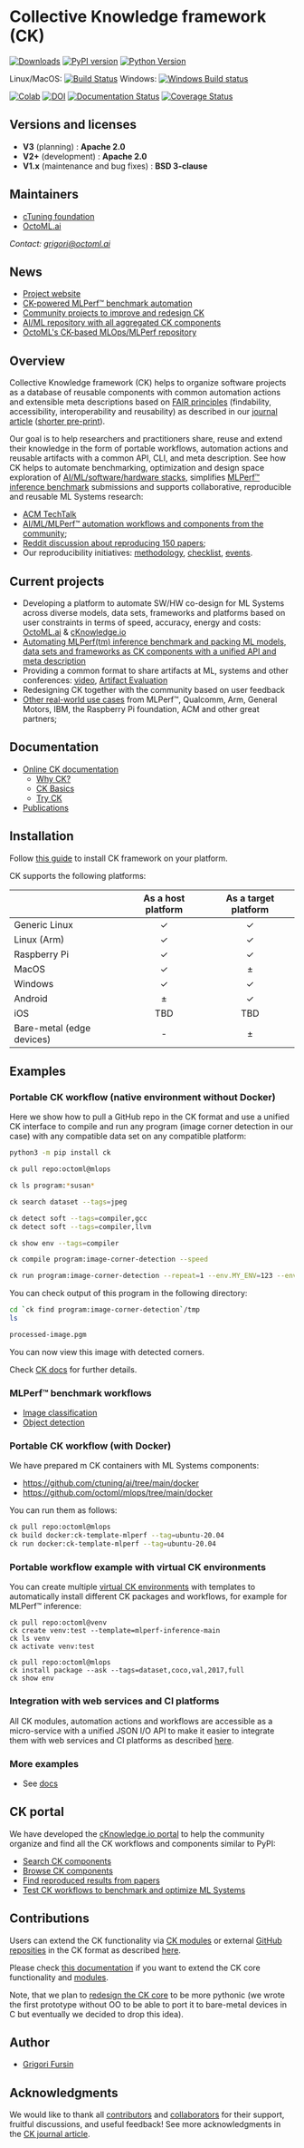 # Collective Knowledge framework (CK)

[![Downloads](https://pepy.tech/badge/ck)](https://pepy.tech/project/ck)
[![PyPI version](https://badge.fury.io/py/ck.svg)](https://badge.fury.io/py/ck)
[![Python Version](https://img.shields.io/badge/python-2.7%20|%203.4+-blue.svg)](https://pypi.org/project/ck)

Linux/MacOS: [![Build Status](https://travis-ci.com/ctuning/ck.svg?branch=master)](https://travis-ci.com/ctuning/ck)
Windows: [![Windows Build status](https://ci.appveyor.com/api/projects/status/iw2k4eajy54xrvqc?svg=true)](https://ci.appveyor.com/project/gfursin/ck)

[![Colab](https://colab.research.google.com/assets/colab-badge.svg)](https://colab.research.google.com/drive/1a761nKgoHlJAy6gOXh-c9H4WkLV8nzRU?usp=sharing)
[![DOI](https://zenodo.org/badge/26230485.svg)](https://zenodo.org/badge/latestdoi/26230485)
[![Documentation Status](https://readthedocs.org/projects/ck/badge/?version=latest)](https://ck.readthedocs.io/en/latest/?badge=latest)
[![Coverage Status](https://coveralls.io/repos/github/ctuning/ck/badge.svg)](https://coveralls.io/github/ctuning/ck)

## Versions and licenses

* **V3** (planning) : **Apache 2.0**
* **V2+** (development) : **Apache 2.0**
* **V1.x** (maintenance and bug fixes) : **BSD 3-clause**

## Maintainers

* [cTuning foundation](https://cTuning.org)
* [OctoML.ai](https://OctoML.ai)

*Contact: grigori@octoml.ai*

## News

* [Project website](https://cKnowledge.org)
* [CK-powered MLPerf&trade; benchmark automation](https://github.com/ctuning/ck/blob/master/docs/mlperf-automation/README.md)
* [Community projects to improve and redesign CK](https://github.com/ctuning/ck/blob/master/incubator/README.md)
* [AI/ML repository with all aggregated CK components](https://github.com/ctuning/ai)
* [OctoML's CK-based MLOps/MLPerf repository](https://github.com/octoml/mlops)

## Overview

Collective Knowledge framework (CK) helps to organize software projects
as a database of reusable components with common automation actions
and extensible meta descriptions based on [FAIR principles](https://www.nature.com/articles/sdata201618)
(findability, accessibility, interoperability and reusability)
as described in our [journal article](https://arxiv.org/pdf/2011.01149.pdf) ([shorter pre-print](https://arxiv.org/abs/2006.07161)).

Our goal is to help researchers and practitioners share, reuse and extend their knowledge
in the form of portable workflows, automation actions and reusable artifacts with a common API, CLI,
and meta description. See how CK helps to automate benchmarking, optimization and design space
exploration of [AI/ML/software/hardware stacks](https://cknowledge.io/result/crowd-benchmarking-mlperf-inference-classification-mobilenets-all/), 
simplifies [MLPerf&trade; inference benchmark](https://github.com/ctuning/ck/blob/master/docs/mlperf-automation/README.md) submissions 
and supports collaborative, reproducible and reusable ML Systems research:

* [ACM TechTalk](https://www.youtube.com/watch?v=7zpeIVwICa4)
* [AI/ML/MLPerf&trade; automation workflows and components from the community](https://github.com/ctuning/ai);
* [Reddit discussion about reproducing 150 papers](https://www.reddit.com/r/MachineLearning/comments/ioq8do/n_reproducing_150_research_papers_the_problems);
* Our reproducibility initiatives: [methodology](https://cTuning.org/ae), [checklist](https://ctuning.org/ae/submission_extra.html), [events](https://cKnowledge.io/events).

## Current projects
* Developing a platform to automate SW/HW co-design for ML Systems across diverse models, data sets, frameworks and platforms based on user constraints in terms of speed, accuracy, energy and costs: [OctoML.ai](https://OctoML.ai) & [cKnowledge.io](https://cKnowledge.io)
* [Automating MLPerf(tm) inference benchmark and packing ML models, data sets and frameworks as CK components with a unified API and meta description](https://github.com/ctuning/ck/blob/master/docs/mlperf-automation/README.md)
* Providing a common format to share artifacts at ML, systems and other conferences: [video](https://youtu.be/DIkZxraTmGM), [Artifact Evaluation](https://cTuning.org/ae)
* Redesigning CK together with the community based on user feedback
* [Other real-world use cases](https://cKnowledge.org/partners.html) from MLPerf&trade;, Qualcomm, Arm, General Motors, IBM, the Raspberry Pi foundation, ACM and other great partners;

## Documentation

* [Online CK documentation]( https://ck.readthedocs.io ) 
  * [Why CK?]( https://ck.readthedocs.io/en/latest/src/introduction.html ) 
  * [CK Basics](https://michel-steuwer.github.io/About-CK)
  * [Try CK]( https://ck.readthedocs.io/en/latest/src/first-steps.html )
* [Publications](https://github.com/ctuning/ck/wiki/Publications)

## Installation

Follow [this guide](https://ck.readthedocs.io/en/latest/src/installation.html) 
to install CK framework on your platform.

CK supports the following platforms:

|               | As a host platform | As a target platform |
|---------------|:------------------:|:--------------------:|
| Generic Linux | ✓ | ✓ |
| Linux (Arm)   | ✓ | ✓ |
| Raspberry Pi  | ✓ | ✓ |
| MacOS         | ✓ | ± |
| Windows       | ✓ | ✓ |
| Android       | ± | ✓ |
| iOS           | TBD | TBD |
| Bare-metal (edge devices)   | - | ± |

## Examples

### Portable CK workflow (native environment without Docker)

Here we show how to pull a GitHub repo in the CK format 
and use a unified CK interface to compile and run 
any program (image corner detection in our case)
with any compatible data set on any compatible platform:

```bash
python3 -m pip install ck

ck pull repo:octoml@mlops

ck ls program:*susan*

ck search dataset --tags=jpeg

ck detect soft --tags=compiler,gcc
ck detect soft --tags=compiler,llvm

ck show env --tags=compiler

ck compile program:image-corner-detection --speed

ck run program:image-corner-detection --repeat=1 --env.MY_ENV=123 --env.TEST=xyz
```

You can check output of this program in the following directory:
```bash
cd `ck find program:image-corner-detection`/tmp
ls

processed-image.pgm
```

You can now view this image with detected corners.


Check [CK docs](https://ck.readthedocs.io/en/latest/src/introduction.html) for further details.

### MLPerf&trade; benchmark workflows

* [Image classification](https://github.com/ctuning/ck/blob/master/docs/mlperf-automation/tasks/task-image-classification.md)
* [Object detection](https://github.com/ctuning/ck/blob/master/docs/mlperf-automation/tasks/task-object-detection.md)

### Portable CK workflow (with Docker)

We have prepared m CK containers with ML Systems components:
* https://github.com/ctuning/ai/tree/main/docker
* https://github.com/octoml/mlops/tree/main/docker

You can run them as follows:

```bash
ck pull repo:octoml@mlops
ck build docker:ck-template-mlperf --tag=ubuntu-20.04
ck run docker:ck-template-mlperf --tag=ubuntu-20.04
```

### Portable workflow example with virtual CK environments

You can create multiple [virtual CK environments](https://github.com/octoml/venv) with templates
to automatically install different CK packages and workflows, for example for MLPerf&trade; inference:

```
ck pull repo:octoml@venv
ck create venv:test --template=mlperf-inference-main
ck ls venv
ck activate venv:test

ck pull repo:octoml@mlops
ck install package --ask --tags=dataset,coco,val,2017,full
ck show env

```

### Integration with web services and CI platforms

All CK modules, automation actions and workflows are accessible as a micro-service with a unified JSON I/O API
to make it easier to integrate them with web services and CI platforms as described 
[here](https://github.com/ctuning/ck/blob/master/docs/mlperf-automation/tools/continuous-integration.md).




### More examples

* See [docs](https://ck.readthedocs.io/en/latest/src/introduction.html#ck-showroom)





## CK portal 

We have developed the [cKnowledge.io portal](https://cKnowledge.io) to help the community
organize and find all the CK workflows and components similar to PyPI:

* [Search CK components](https://cKnowledge.io)
* [Browse CK components](https://cKnowledge.io/browse)
* [Find reproduced results from papers]( https://cKnowledge.io/reproduced-results )
* [Test CK workflows to benchmark and optimize ML Systems]( https://cKnowledge.io/demo )





## Contributions

Users can extend the CK functionality via [CK modules](https://github.com/ctuning/ck/tree/master/ck/repo/module) 
or external [GitHub reposities](https://cKnowledge.io/repos) in the CK format
as described [here](https://ck.readthedocs.io/en/latest/src/typical-usage.html).

Please check [this documentation](https://ck.readthedocs.io/en/latest/src/how-to-contribute.html)
if you want to extend the CK core functionality and [modules](https://github.com/ctuning/ck/tree/master/ck/repo/module). 

Note, that we plan to [redesign the CK core](https://github.com/ctuning/ck/projects/1) 
to be more pythonic (we wrote the first prototype without OO to be able 
to port it to bare-metal devices in C but eventually we decided to drop this idea).


## Author

* [Grigori Fursin](https://cKnowledge.io/@gfursin)

## Acknowledgments

We would like to thank all [contributors](https://github.com/ctuning/ck/blob/master/CONTRIBUTING.md) 
and [collaborators](https://cKnowledge.org/partners.html) for their support, fruitful discussions, 
and useful feedback! See more acknowledgments in the [CK journal article](https://arxiv.org/abs/2011.01149).
